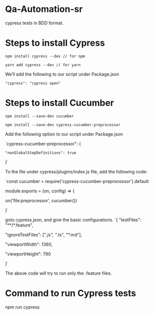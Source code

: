 # Qa-Automation-sr
cypress tests in BDD format.


# Steps to install Cypress
`npm install cypress --dev // for npm`

`yarn add cypress --dev // for yarn`

We’ll add the following to our script under Package.json

`"cypress": "cypress open"`

# Steps to install Cucumber 
`npm install --save-dev cucumber`

`npm install --save-dev cypress-cucumber-preprocessor`

Add the following option to our script under Package.json

`cypress-cucumber-preprocessor": {

    "nonGlobalStepDefinitions": true
    
}`

To the file under cypress/plugins/index.js file, add the following code:

`const cucumber = require('cypress-cucumber-preprocessor').default

module.exports = (on, config) => {

  on('file:preprocessor', cucumber())
  
}`

goto cypress.json, and give the basic configurations.
`{
  "testFiles": "**/*.feature",
  
  "ignoreTestFiles": ["*.js", "*.ts", "*.md"],
  
  "viewportWidth": 1360,
  
  "viewportHeight": 790
  
}`

The above code will try to run only the .feature files.


# Command to run Cypress tests
npm run cypress



